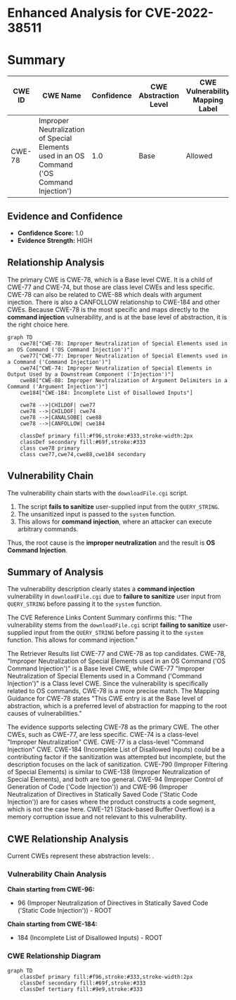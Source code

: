 # Enhanced Analysis for CVE-2022-38511

# Summary
| CWE ID | CWE Name | Confidence | CWE Abstraction Level | CWE Vulnerability Mapping Label | CWE-Vulnerability Mapping Notes |
|---|---|---|---|---|---|
| CWE-78 | Improper Neutralization of Special Elements used in an OS Command ('OS Command Injection') | 1.0 | Base | Allowed | Primary CWE |

## Evidence and Confidence

*   **Confidence Score:** 1.0
*   **Evidence Strength:** HIGH

## Relationship Analysis
The primary CWE is CWE-78, which is a Base level CWE. It is a child of CWE-77 and CWE-74, but those are class level CWEs and less specific. CWE-78 can also be related to CWE-88 which deals with argument injection. There is also a CANFOLLOW relationship to CWE-184 and other CWEs. Because CWE-78 is the most specific and maps directly to the **command injection** vulnerability, and is at the base level of abstraction, it is the right choice here.

```mermaid
graph TD
    cwe78["CWE-78: Improper Neutralization of Special Elements used in an OS Command ('OS Command Injection')"]
    cwe77["CWE-77: Improper Neutralization of Special Elements used in a Command ('Command Injection')"]
    cwe74["CWE-74: Improper Neutralization of Special Elements in Output Used by a Downstream Component ('Injection')"]
    cwe88["CWE-88: Improper Neutralization of Argument Delimiters in a Command ('Argument Injection')"]
    cwe184["CWE-184: Incomplete List of Disallowed Inputs"]

    cwe78 -->|CHILDOF| cwe77
    cwe78 -->|CHILDOF| cwe74
    cwe78 -->|CANALSOBE| cwe88
    cwe78 -->|CANFOLLOW| cwe184

    classDef primary fill:#f96,stroke:#333,stroke-width:2px
    classDef secondary fill:#69f,stroke:#333
    class cwe78 primary
    class cwe77,cwe74,cwe88,cwe184 secondary
```

## Vulnerability Chain
The vulnerability chain starts with the `downloadFile.cgi` script.
1.  The script **fails to sanitize** user-supplied input from the `QUERY_STRING`.
2.  The unsanitized input is passed to the `system` function.
3.  This allows for **command injection**, where an attacker can execute arbitrary commands.

Thus, the root cause is the **improper neutralization** and the result is **OS Command Injection**.

## Summary of Analysis
The vulnerability description clearly states a **command injection** vulnerability in `downloadFile.cgi` due to **failure to sanitize** user input from `QUERY_STRING` before passing it to the `system` function.

The CVE Reference Links Content Summary confirms this: "The vulnerability stems from the `downloadFile.cgi` script **failing to sanitize** user-supplied input from the `QUERY_STRING` before passing it to the `system` function. This allows for command injection."

The Retriever Results list CWE-77 and CWE-78 as top candidates. CWE-78, "Improper Neutralization of Special Elements used in an OS Command ('OS Command Injection')" is a Base level CWE, while CWE-77 "Improper Neutralization of Special Elements used in a Command ('Command Injection')" is a Class level CWE. Since the vulnerability is specifically related to OS commands, CWE-78 is a more precise match. The Mapping Guidance for CWE-78 states "This CWE entry is at the Base level of abstraction, which is a preferred level of abstraction for mapping to the root causes of vulnerabilities."

The evidence supports selecting CWE-78 as the primary CWE. The other CWEs, such as CWE-77, are less specific.
CWE-74 is a class-level "Improper Neutralization" CWE. CWE-77 is a class-level "Command Injection" CWE.
CWE-184 (Incomplete List of Disallowed Inputs) could be a contributing factor if the sanitization was attempted but incomplete, but the description focuses on the lack of sanitization.
CWE-790 (Improper Filtering of Special Elements) is similar to CWE-138 (Improper Neutralization of Special Elements), and both are too general.
CWE-94 (Improper Control of Generation of Code ('Code Injection')) and CWE-96 (Improper Neutralization of Directives in Statically Saved Code ('Static Code Injection')) are for cases where the product constructs a code segment, which is not the case here.
CWE-121 (Stack-based Buffer Overflow) is a memory corruption issue and not relevant to this vulnerability.


## CWE Relationship Analysis

Current CWEs represent these abstraction levels: .


### Vulnerability Chain Analysis

**Chain starting from CWE-96:**
- 96 (Improper Neutralization of Directives in Statically Saved Code ('Static Code Injection')) - ROOT


**Chain starting from CWE-184:**
- 184 (Incomplete List of Disallowed Inputs) - ROOT



### CWE Relationship Diagram

```mermaid
graph TD
    classDef primary fill:#f96,stroke:#333,stroke-width:2px
    classDef secondary fill:#69f,stroke:#333
    classDef tertiary fill:#9e9,stroke:#333
```